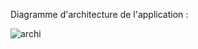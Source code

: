 Diagramme d'architecture de l'application :

![archi](https://github.com/Yugenx/GOjava/assets/128364634/f15ee44d-e8e3-4131-918d-4d0466f6d843)

